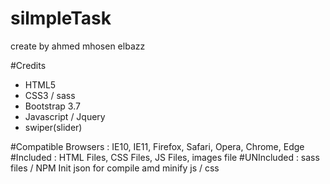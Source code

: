 # silmpleTask
create by ahmed mhosen elbazz

#Credits
- HTML5
- CSS3 / sass
- Bootstrap 3.7
- Javascript / Jquery
- swiper(slider)

#Compatible Browsers :	IE10, IE11, Firefox, Safari, Opera, Chrome, Edge
#Included	: HTML Files, CSS Files, JS Files, images file
#UNIncluded : sass files / NPM Init json for compile amd minify js / css

